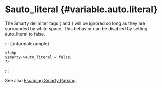 \$auto\_literal {#variable.auto.literal}
===============

The Smarty delimiter tags { and } will be ignored so long as they are
surrounded by white space. This behavior can be disabled by setting
auto\_literal to false.

::: {.informalexample}

    <?php
    $smarty->auto_literal = false;
    ?>

            
:::

See also [Escaping Smarty Parsing](#language.escaping),
